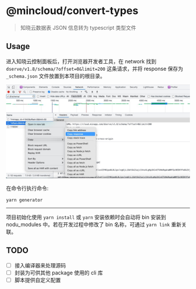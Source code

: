 # @mincloud/convert-types

> 知晓云数据表 JSON 信息转为 typescript 类型文件

## Usage

进入知晓云控制面板后，打开浏览器开发者工具，在 network 找到 `dserve/v1.8/schema/?offset=0&limit=200` 这条请求，并将 response 保存为 `_schema.json` 文件放置到本项目的根目录。

![copy response](static/network-save-response.png)

在命令行执行命令:

``` shell
yarn generator
```

---

项目初始化使用 `yarn install` 或 `yarn` 安装依赖时会自动将 bin 安装到 nodu_modules 中。若在开发过程中修改了 bin 名称，可通过 `yarn link` 重新关联。

## TODO

- [ ] 接入编译器来处理源码
- [ ] 封装为可供其他 package 使用的 cli 库
- [ ] 脚本提供自定义配置
